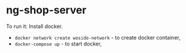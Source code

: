 # ng-shop-server

To run it:
Install docker.

- `docker network create wosido-network` - to create docker container,
- `docker-compose up` - to start docker,
